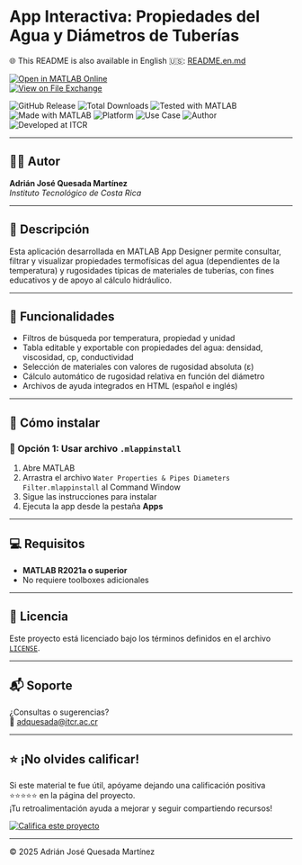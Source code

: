 # App Interactiva: Propiedades del Agua y Diámetros de Tuberías

🌐 This README is also available in English 🇺🇸: [README.en.md](README.en.md)

[![Open in MATLAB Online](https://www.mathworks.com/images/responsive/global/open-in-matlab-online.svg)](https://matlab.mathworks.com/open/github/v1?repo=adriancrc/Water-Properties-Pipes-Diameters-Filter)  
[![View on File Exchange](https://www.mathworks.com/matlabcentral/images/matlab-file-exchange.svg)](https://la.mathworks.com/matlabcentral/fileexchange/)

![GitHub Release](https://img.shields.io/github/v/release/adriancrc/Water-Properties-Pipes-Diameters-Filter)
![Total Downloads](https://img.shields.io/github/downloads/adriancrc/Water-Properties-Pipes-Diameters-Filter/total)
![Tested with MATLAB](https://img.shields.io/endpoint?url=https%3A%2F%2Fraw.githubusercontent.com%2Fadriancrc%2FWater-Properties-Pipes-Diameters-Filter%2Fmain%2Freport%2Fbadge%2Ftested_with.json)
![Made with MATLAB](https://img.shields.io/badge/Made%20with-MATLAB-blue)
![Platform](https://img.shields.io/badge/Platform-Windows%20%7C%20macOS%20%7C%20Linux-lightgrey)
![Use Case](https://img.shields.io/badge/Use-Educational-success)
![Author](https://img.shields.io/badge/Author-Adrián%20Quesada%20Martínez-blueviolet)
![Developed at ITCR](https://img.shields.io/badge/Developed%20at-ITCR-blue)

---

## 👨‍💻 Autor 
**Adrián José Quesada Martínez**  
*Instituto Tecnológico de Costa Rica*

---

## 📘 Descripción 

Esta aplicación desarrollada en MATLAB App Designer permite consultar, filtrar y visualizar propiedades termofísicas del agua (dependientes de la temperatura) y rugosidades típicas de materiales de tuberías, con fines educativos y de apoyo al cálculo hidráulico.

---

## 🧠 Funcionalidades

- Filtros de búsqueda por temperatura, propiedad y unidad
- Tabla editable y exportable con propiedades del agua: densidad, viscosidad, cp, conductividad
- Selección de materiales con valores de rugosidad absoluta (ε)
- Cálculo automático de rugosidad relativa en función del diámetro
- Archivos de ayuda integrados en HTML (español e inglés)

---

## 🚀 Cómo instalar

### 🔹 Opción 1: Usar archivo `.mlappinstall`

1. Abre MATLAB  
2. Arrastra el archivo `Water Properties & Pipes Diameters Filter.mlappinstall` al Command Window  
3. Sigue las instrucciones para instalar  
4. Ejecuta la app desde la pestaña **Apps**

---

## 💻 Requisitos

- **MATLAB R2021a o superior**  
- No requiere toolboxes adicionales

---

## 📄 Licencia

Este proyecto está licenciado bajo los términos definidos en el archivo [`LICENSE`](LICENSE).

---

## 📬 Soporte

¿Consultas o sugerencias?  
📧 [adquesada@itcr.ac.cr](mailto:adquesada@itcr.ac.cr)

---

## ⭐ ¡No olvides calificar!

Si este material te fue útil, apóyame dejando una calificación positiva ⭐⭐⭐⭐⭐ en la página del proyecto.  
¡Tu retroalimentación ayuda a mejorar y seguir compartiendo recursos!

[![Califica este proyecto](https://img.shields.io/badge/★★★★★-Califica%20en%20File%20Exchange-blueviolet?style=for-the-badge)](https://la.mathworks.com/matlabcentral/fileexchange/181745-water-properties-pipes-diameters-filter)

---


© 2025 Adrián José Quesada Martínez
